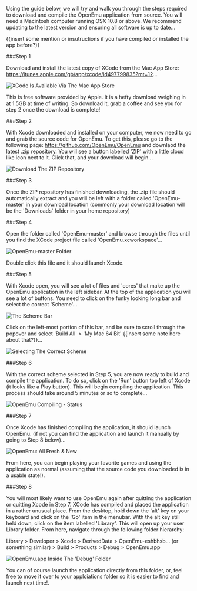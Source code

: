 Using the guide below, we will try and walk you through the steps required to download and compile the OpenEmu application from source. You will need a Macintosh computer running OSX 10.8 or above. We recommend updating to the latest version and ensuring all software is up to date...

{{insert some mention or insutructions if you have compiled or installed the app before?}}

###Step 1

Download and install the latest copy of XCode from the Mac App Store: <https://itunes.apple.com/gb/app/xcode/id497799835?mt=12>... 

![XCode Is Available Via The Mac App Store](http://f.cl.ly/items/0Q3u3G2N351Z120t0823/0.jpg)

This is free software provided by Apple. It is a hefty download weighing in at 1.5GB at time of writing. So download it, grab a coffee and see you for step 2 once the download is complete!

###Step 2

With Xcode downloaded and installed on your computer, we now need to go and grab the source code for OpenEmu. To get this, please go to the following page: <https://github.com/OpenEmu/OpenEmu> and downlaod the latest .zip repository. You will see a button labelled 'ZIP' with a little cloud like icon next to it. Click that, and your download will begin...

![Download The ZIP Repository](http://f.cl.ly/items/1T443P381a2U2r2G2L13/1.png)

###Step 3

Once the ZIP repository has finished downloading, the .zip file should automatically extract and you will be left with a folder called 'OpenEmu-master' in your download location (commonly your download location will be the 'Downloads' folder in your home repository)

###Step 4

Open the folder called 'OpenEmu-master' and browse through the files until you find the XCode project file called 'OpenEmu.xcworkspace'...

![OpenEmu-master Folder](http://f.cl.ly/items/202V3S0R1c1o0x0s1V3z/3.png)

Double click this file and it should launch Xcode.

###Step 5

With Xcode open, you will see a lot of files and 'cores' that make up the OpenEmu application in the left sidebar. At the top of the application you will see a lot of buttons. You need to click on the funky looking long bar and select the correct 'Scheme'...

![The Scheme Bar](http://f.cl.ly/items/1O0f2P1m0u1P2w450d0W/4.png)

Click on the left-most portion of this bar, and be sure to scroll through the popover and select 'Build All' > 'My Mac 64 Bit' {{insert some note here about that?}}...

![Selecting The Correct Scheme](http://f.cl.ly/items/0y400G2o3B0q30311Q0J/5.png)

###Step 6

With the correct scheme selected in Step 5, you are now ready to build and compile the application. To do so, click on the 'Run' button top left of Xcode (it looks like a Play button). This will begin compiling the application. This process should take around 5 minutes or so to complete...

![OpenEmu Compiling - Status](http://f.cl.ly/items/1g060b2B3t2N2b2U0W02/6.png)

###Step 7

Once Xcode has finished compiling the application, it should launch OpenEmu. (if not you can find the application and launch it manually by going to Step 8 below)...

![OpenEmu: All Fresh & New](http://f.cl.ly/items/220f2f270x270B3r1I3p/7.png)

From here, you can begin playing your favorite games and using the application as normal (assuming that the source code you downloaded is in a usable state!).

###Step 8

You will most likely want to use OpenEmu again after quitting the application or quitting Xcode in Step 7. XCode has compiled and placed the application in a rather unusual place. From the desktop, hold down the 'alt' key on your keyboard and click on the 'Go' item in the menubar. With the alt key still held down, click on the  item labelled 'Library'. This will open up your user Library folder. From here, navigate through the following folder hierarchy:

Library > Developer > Xcode > DerivedData > OpenEmu-eshbhsb... (or something similar) > Build > Products > Debug > OpenEmu.app

![OpenEmu.app Inside The 'Debug' Folder](http://f.cl.ly/items/2z0W3B1P1O2i0w142f0I/8.png)

You can of course launch the application directly from this folder, or, feel free to move it over to your applciations folder so it is easier to find and launch next time!.